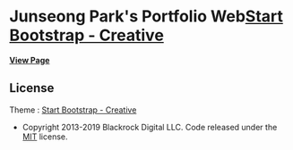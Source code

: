 # Junseong Park's Portfolio Web[Start Bootstrap - Creative](https://startbootstrap.com/template-overviews/creative/)

**[View Page](https://jsp0269.github.io/portfolio)**

## License
Theme : [Start Bootstrap - Creative](http://startbootstrap.com/template-overviews/creative/)
* Copyright 2013-2019 Blackrock Digital LLC. Code released under the [MIT](https://github.com/BlackrockDigital/startbootstrap-creative/blob/gh-pages/LICENSE) license.
